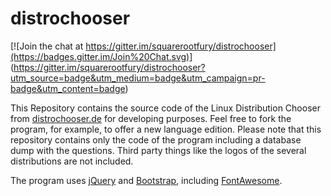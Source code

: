distrochooser
=============

[![Join the chat at https://gitter.im/squarerootfury/distrochooser](https://badges.gitter.im/Join%20Chat.svg)]
(https://gitter.im/squarerootfury/distrochooser?utm_source=badge&utm_medium=badge&utm_campaign=pr-badge&utm_content=badge)

This Repository contains the source code of the Linux Distribution Chooser from
[distrochooser.de](http://distrochooser.de) for developing purposes.
Feel free to fork the program, for example, to offer a new language edition.
Please note that this repository contains only the code of the program including
a database dump with the questions. Third party things like the logos of the several distributions are not included.

The program uses [jQuery](https://jquery.com/) and [Bootstrap](http://getbootstrap.com/),
including [FontAwesome](http://fortawesome.github.io/Font-Awesome/).

